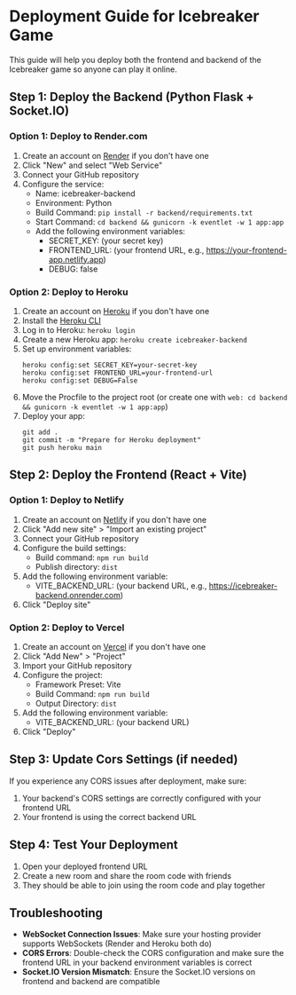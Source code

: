 
# Deployment Guide for Icebreaker Game

This guide will help you deploy both the frontend and backend of the Icebreaker game so anyone can play it online.

## Step 1: Deploy the Backend (Python Flask + Socket.IO)

### Option 1: Deploy to Render.com

1. Create an account on [Render](https://render.com/) if you don't have one
2. Click "New" and select "Web Service"
3. Connect your GitHub repository
4. Configure the service:
   - Name: icebreaker-backend
   - Environment: Python
   - Build Command: `pip install -r backend/requirements.txt`
   - Start Command: `cd backend && gunicorn -k eventlet -w 1 app:app`
   - Add the following environment variables:
     - SECRET_KEY: (your secret key)
     - FRONTEND_URL: (your frontend URL, e.g., https://your-frontend-app.netlify.app)
     - DEBUG: false

### Option 2: Deploy to Heroku

1. Create an account on [Heroku](https://heroku.com/) if you don't have one
2. Install the [Heroku CLI](https://devcenter.heroku.com/articles/heroku-cli)
3. Log in to Heroku: `heroku login`
4. Create a new Heroku app: `heroku create icebreaker-backend`
5. Set up environment variables:
   ```
   heroku config:set SECRET_KEY=your-secret-key
   heroku config:set FRONTEND_URL=your-frontend-url
   heroku config:set DEBUG=False
   ```
6. Move the Procfile to the project root (or create one with `web: cd backend && gunicorn -k eventlet -w 1 app:app`)
7. Deploy your app:
   ```
   git add .
   git commit -m "Prepare for Heroku deployment"
   git push heroku main
   ```

## Step 2: Deploy the Frontend (React + Vite)

### Option 1: Deploy to Netlify

1. Create an account on [Netlify](https://netlify.com/) if you don't have one
2. Click "Add new site" > "Import an existing project"
3. Connect your GitHub repository
4. Configure the build settings:
   - Build command: `npm run build`
   - Publish directory: `dist`
5. Add the following environment variable:
   - VITE_BACKEND_URL: (your backend URL, e.g., https://icebreaker-backend.onrender.com)
6. Click "Deploy site"

### Option 2: Deploy to Vercel

1. Create an account on [Vercel](https://vercel.com/) if you don't have one
2. Click "Add New" > "Project"
3. Import your GitHub repository
4. Configure the project:
   - Framework Preset: Vite
   - Build Command: `npm run build`
   - Output Directory: `dist`
5. Add the following environment variable:
   - VITE_BACKEND_URL: (your backend URL)
6. Click "Deploy"

## Step 3: Update Cors Settings (if needed)

If you experience any CORS issues after deployment, make sure:

1. Your backend's CORS settings are correctly configured with your frontend URL
2. Your frontend is using the correct backend URL

## Step 4: Test Your Deployment

1. Open your deployed frontend URL
2. Create a new room and share the room code with friends
3. They should be able to join using the room code and play together

## Troubleshooting

- **WebSocket Connection Issues**: Make sure your hosting provider supports WebSockets (Render and Heroku both do)
- **CORS Errors**: Double-check the CORS configuration and make sure the frontend URL in your backend environment variables is correct
- **Socket.IO Version Mismatch**: Ensure the Socket.IO versions on frontend and backend are compatible

